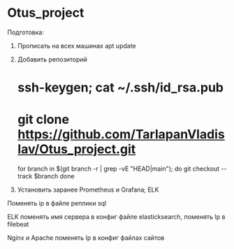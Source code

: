 # Otus_project

Подготовка:
1. Прописать на всех машинах apt update
2. Добавить репозиторий
   # ssh-keygen; cat ~/.ssh/id_rsa.pub
   # git clone https://github.com/TarlapanVladislav/Otus_project.git

   for branch in $(git branch -r | grep -vE "HEAD|main"); do
  git checkout --track $branch
done

4. Установить заранее Prometheus и Grafana; ELK

Поменять ip в файле реплики sql

ELK поменять имя сервера в конфиг файле elasticksearch, поменять Ip в filebeat

Nginx и Apache поменять Ip в конфиг файлах сайтов

